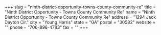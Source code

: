 +++
slug = "ninth-district-opportunity-towns-county-community-re"
title = "Ninth District Opportunity - Towns County Community Re"
name = "Ninth District Opportunity - Towns County Community Re"
address = "1294 Jack Dayton Cir."
city = "Young Harris"
state = "GA"
postal = "30582"
website = ""
phone = "706-896-4783"
fax = ""
+++
